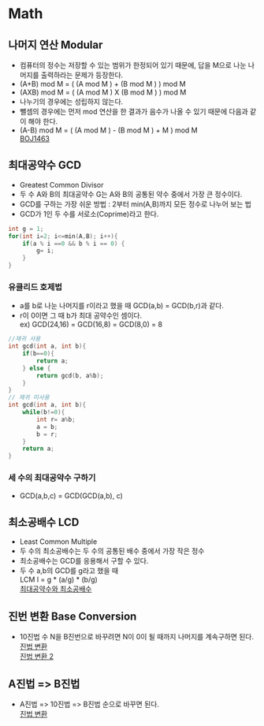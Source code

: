 Math
==============
## 나머지 연산 Modular
- 컴퓨터의 정수는 저장할 수 있는 범위가 한정되어 있기 때문에, 답을 M으로 나눈 나머지를 출력하라는 문제가 등장한다.
- (A+B) mod M = ( (A mod M ) + (B mod M ) ) mod M
- (AXB) mod M = ( (A mod M ) X (B mod M ) ) mod M
- 나누기의 경우에는 성립하지 않는다.
- 뺄셈의 경우에는 먼저 mod 연산을 한 결과가 음수가 나올 수 있기 때문에 다음과 같이 해야 한다.  
- (A-B) mod M = ( (A mod M ) - (B mod M ) + M ) mod M  
[BOJ1463](https://github.com/kkoon9/algorithm/blob/master/BOJ10430.md)

## 최대공약수 GCD
- Greatest Common Divisor
- 두 수 A와 B의 최대공약수 G는 A와 B의 공통된 약수 중에서 가장 큰 정수이다.
- GCD를 구하는 가장 쉬운 방법 : 2부터 min(A,B)까지 모든 정수로 나누어 보는 법
- GCD가 1인 두 수를 서로소(Coprime)라고 한다.
~~~cpp
int g = 1;
for(int i=2; i<=min(A,B); i++){
    if(a % i ==0 && b % i == 0) {
        g= i;
    }
}
~~~
### 유클리드 호제법
- a를 b로 나눈 나머지를 r이라고 했을 때 GCD(a,b) = GCD(b,r)과 같다.
- r이 0이면 그 때 b가 최대 공약수인 셈이다.  
ex) GCD(24,16) = GCD(16,8) = GCD(8,0) = 8
~~~cpp
//재귀 사용
int gcd(int a, int b){
    if(b==0){
        return a;
    } else {
        return gcd(b, a%b);
    }
}
// 재귀 미사용
int gcd(int a, int b){
    while(b!=0){
        int r= a%b;
        a = b;
        b = r;
    }
    return a;
}
~~~
### 세 수의 최대공약수 구하기
- GCD(a,b,c) = GCD(GCD(a,b), c)

## 최소공배수 LCD
- Least Common Multiple
- 두 수의 최소공배수는 두 수의 공통된 배수 중에서 가장 작은 정수
- 최소공배수는 GCD를 응용해서 구할 수 있다.
- 두 수 a,b의 GCD를 g라고 했을 때  
LCM l = g * (a/g) * (b/g)  
[최대공약수와 최소공배수](https://github.com/kkoon9/algorithm/blob/master/BOJ2609.md)

## 진번 변환 Base Conversion
- 10진법 수 N을 B진번으로 바꾸려면 N이 0이 될 때까지 나머지를 계속구하면 된다.  
[진법 변환](https://github.com/kkoon9/algorithm/blob/master/BOJ11005.md)  
[진법 변환 2](https://github.com/kkoon9/algorithm/blob/master/BOJ2745.md)

## A진법 => B진법
- A진법 => 10진법 => B진법 순으로 바꾸면 된다.  
[진법 변환](https://github.com/kkoon9/algorithm/blob/master/BOJ11576.md)